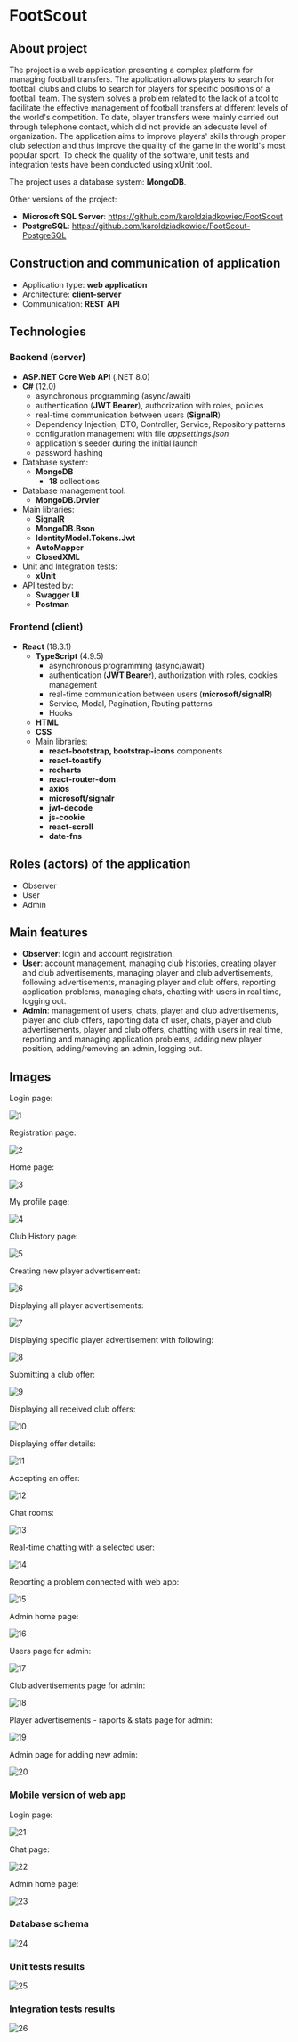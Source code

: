 # FootScout

## About project
The project is a web application presenting a complex platform for managing football transfers. The application allows players to search for football clubs and clubs to search for players for specific positions of a football team. The system solves a problem related to the lack of a tool to facilitate the effective management of football transfers at different levels of the world's competition. To date, player transfers were mainly carried out through telephone contact, which did not provide an adequate level of organization. The application aims to improve players' skills through proper club selection and thus improve the quality of the game in the world's most popular sport. To check the quality of the software, unit tests and integration tests have been conducted using xUnit tool.

The project uses a database system: **MongoDB**. 

Other versions of the project:
- **Microsoft SQL Server**: https://github.com/karoldziadkowiec/FootScout
- **PostgreSQL**: https://github.com/karoldziadkowiec/FootScout-PostgreSQL

## Construction and communication of application
- Application type: **web application**
- Architecture: **client-server**
- Communication: **REST API**

## Technologies
### Backend (server)
- **ASP.NET Core Web API** (.NET 8.0)
- **C#** (12.0)
    - asynchronous programming (async/await)
    - authentication (**JWT Bearer**), authorization with roles, policies
    - real-time communication between users (**SignalR**)
    - Dependency Injection, DTO, Controller, Service, Repository patterns
    - configuration management with file *appsettings.json*
    - application's seeder during the initial launch
    - password hashing
- Database system: 
    - **MongoDB**
        - **18** collections
- Database management tool: 
    - **MongoDB.Drvier**
- Main libraries:
    - **SignalR**
    - **MongoDB.Bson**
    - **IdentityModel.Tokens.Jwt**
    - **AutoMapper**
    - **ClosedXML**
- Unit and Integration tests: 
    - **xUnit**
- API tested by:
    - **Swagger UI**
    - **Postman**

### Frontend (client)
- **React** (18.3.1)
    - **TypeScript** (4.9.5)
        - asynchronous programming (async/await)
        - authentication (**JWT Bearer**), authorization with roles, cookies management
        - real-time communication between users (**microsoft/signalR**)
        - Service, Modal, Pagination, Routing patterns
        - Hooks
    - **HTML**
    - **CSS**
    - Main libraries:
        - **react-bootstrap, bootstrap-icons** components
        - **react-toastify**
        - **recharts**
        - **react-router-dom**
        - **axios**
        - **microsoft/signalr**
        - **jwt-decode**
        - **js-cookie**
        - **react-scroll**
        - **date-fns**

## Roles (actors) of the application
- Observer
- User
- Admin

## Main features
- **Observer**: login and account registration.
- **User**: account management, managing club histories, creating player and club advertisements, managing player and club advertisements, following advertisements, managing player and club offers, reporting application problems, managing chats, chatting with users in real time, logging out.
- **Admin**: management of users, chats, player and club advertisements, player and club offers, raporting data of user, chats, player and club advertisements, player and club offers, chatting with users in real time, reporting and managing application problems, adding new player position, adding/removing an admin, logging out.

## Images
Login page:

![1](github-img/1.png)

Registration page:

![2](github-img/2.png)

Home page:

![3](github-img/3.png)

My profile page:

![4](github-img/4.png)

Club History page:

![5](github-img/5.png)

Creating new player advertisement:

![6](github-img/6.png)

Displaying all player advertisements:

![7](github-img/7.png)

Displaying specific player advertisement with following:

![8](github-img/8.png)

Submitting a club offer:

![9](github-img/9.png)

Displaying all received club offers:

![10](github-img/10.png)

Displaying offer details:

![11](github-img/11.png)

Accepting an offer:

![12](github-img/12.png)

Chat rooms:

![13](github-img/13.png)

Real-time chatting with a selected user:

![14](github-img/14.png)

Reporting a problem connected with web app:

![15](github-img/15.png)

Admin home page:

![16](github-img/16.png)

Users page for admin:

![17](github-img/17.png)

Club advertisements page for admin:

![18](github-img/18.png)

Player advertisements - raports & stats page for admin:

![19](github-img/19.png)

Admin page for adding new admin:

![20](github-img/20.png)

### Mobile version of web app

Login page:

![21](github-img/21.png)

Chat page:

![22](github-img/22.png)

Admin home page:

![23](github-img/23.png)

### Database schema

![24](github-img/24.png)

### Unit tests results

![25](github-img/25.png)

### Integration tests results

![26](github-img/26.png)

